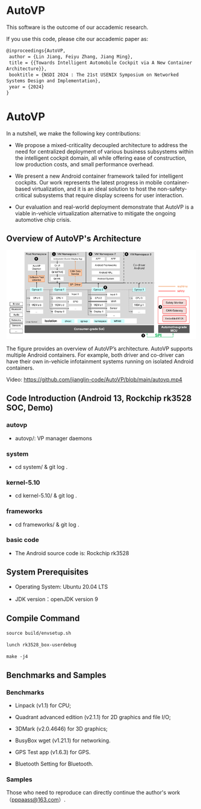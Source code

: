 # AutoVP

This software is the outcome of our accademic research.

If you use this code, please cite our accademic paper as:

```
@inproceedings{AutoVP,
 author = {Lin Jiang, Feiyu Zhang, Jiang Ming},
 title = {{Towards Intelligent Automobile Cockpit via A New Container Architecture}},
 booktitle = {NSDI 2024 : The 21st USENIX Symposium on Networked Systems Design and Implementation},
 year = {2024}
} 
```

# AutoVP

In a nutshell, we make the following key contributions:

- We propose a mixed-criticality decoupled architecture to address the need for centralized deployment of various business subsystems within the intelligent cockpit domain, all while offering ease of construction, low production costs, and small performance overhead.

- We present a new Android container framework tailed for intelligent cockpits. Our work represents the latest progress in mobile container-based virtualization, and it is an ideal solution to host the non-safety-critical subsystems that require display screens for user interaction.

- Our evaluation and real-world deployment demonstrate that AutoVP is a viable in-vehicle virtualization alternative to mitigate the ongoing automotive chip crisis.

## Overview of AutoVP's Architecture

<img src="https://github.com/jianglin-code/AutoVP/blob/main/autovp.png" width="800">

The figure provides an overview of AutoVP’s architecture. AutoVP supports multiple Android containers. For example, both driver and co-driver can have their own in-vehicle infotainment systems running on isolated Android containers.

Video: https://github.com/jianglin-code/AutoVP/blob/main/autovp.mp4

## Code Introduction  (Android 13, Rockchip rk3528 SOC, Demo)

### autovp
  - autovp/: VP manager daemons

### system
  - cd system/ & git log .

### kernel-5.10
  - cd kernel-5.10/ & git log .

### frameworks
  - cd frameworks/ & git log .

### basic code 

- The Android source code is:  Rockchip rk3528 

## System Prerequisites

- Operating System: Ubuntu 20.04 LTS

- JDK version：openJDK version 9

## Compile Command

`source build/envsetup.sh`

`lunch rk3528_box-userdebug`

`make -j4`


## Benchmarks and Samples

### Benchmarks 

- Linpack (v1.1) for CPU; 

- Quadrant advanced edition (v2.1.1) for 2D graphics and file I/O; 

- 3DMark (v2.0.4646) for 3D graphics;

- BusyBox wget (v1.21.1) for networking.

- GPS Test app (v1.6.3) for GPS.

- Bluetooth Setting for Bluetooth. 

### Samples  

Those who need to reproduce can directly continue the author's work（pppaass@163.com）.









